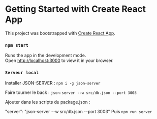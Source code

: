 # Getting Started with Create React App

This project was bootstrapped with [Create React App](https://github.com/facebook/create-react-app).


### `npm start`

Runs the app in the development mode.\
Open [http://localhost:3000](http://localhost:3000) to view it in your browser.

### `Serveur local`
Installer JSON-SERVER : `npm i -g json-server`

Faire tourner le back : `json-server --w src/db.json --port 3003`

Ajouter dans les scripts du package.json :

"server": "json-server --w src/db.json --port 3003"
Puis `npm run server`